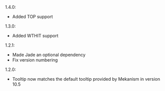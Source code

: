 1.4.0:
* Added TOP support

1.3.0:
* Added WTHIT support

1.2.1:
* Made Jade an optional dependency
* Fix version numbering

1.2.0:
* Tooltip now matches the default tooltip provided by Mekanism in version 10.5